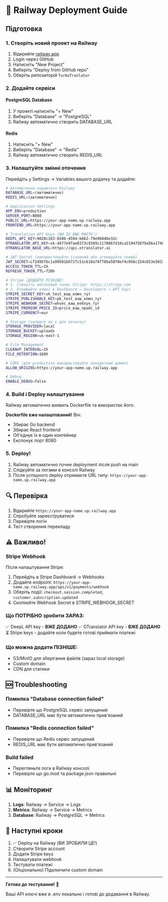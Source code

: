# 🚂 Railway Deployment Guide

## Підготовка

### 1. Створіть новий проект на Railway
1. Відкрийте [railway.app](https://railway.app)
2. Login через GitHub
3. Натисніть "New Project"
4. Виберіть "Deploy from GitHub repo"
5. Оберіть репозиторій `TurboTranlator`

### 2. Додайте сервіси

#### PostgreSQL Database
1. У проекті натисніть "+ New"
2. Виберіть "Database" → "PostgreSQL"
3. Railway автоматично створить DATABASE_URL

#### Redis
1. Натисніть "+ New"
2. Виберіть "Database" → "Redis"
3. Railway автоматично створить REDIS_URL

### 3. Налаштуйте змінні оточення

Перейдіть у Settings → Variables вашого додатку та додайте:

```bash
# Автоматично надаються Railway
DATABASE_URL=(автоматично)
REDIS_URL=(автоматично)

# Application Settings
APP_ENV=production
SERVER_PORT=8080
PUBLIC_URL=https://your-app-name.up.railway.app
FRONTEND_URL=https://your-app-name.up.railway.app

# Translation API Keys (ВИ ЇХ ВЖЕ МАЄТЕ!)
DEEPL_API_KEY=9028c163-650b-4594-b662-79e968d6e32c
OTRANSLATOR_API_KEY=sk-d477e9fae8373c9389c117086fd10ca219475879a56a17484fb03ede4234
OTRANSLATOR_BASE_URL=https://api.otranslator.ai

# JWT Secret (використовуйте існуючий або згенеруйте новий)
JWT_SECRET=cf2d95fbc1a99501b672fc51c610a74f78ba5870ef4c056c154c653e5032f178
ACCESS_TOKEN_TTL=1h
REFRESH_TOKEN_TTL=720h

# Stripe (ДОДАЙТЕ ПІЗНІШЕ)
# 1. Створіть обліковий запис Stripe: https://stripe.com
# 2. Отримайте ключі в Dashboard → Developers → API keys
STRIPE_SECRET_KEY=sk_test_ваш_ключ_тут
STRIPE_PUBLISHABLE_KEY=pk_test_ваш_ключ_тут
STRIPE_WEBHOOK_SECRET=whsec_ваш_вебхук_тут
STRIPE_PREMIUM_PRICE_ID=price_ваш_прайс_id
STRIPE_CURRENCY=eur

# Storage (залиште як є для початку)
STORAGE_PROVIDER=local
STORAGE_BUCKET=uploads
STORAGE_REGION=us-east-1

# File Management
CLEANUP_INTERVAL=1h
FILE_RETENTION=168h

# CORS (для production використовуйте конкретний домен)
ALLOW_ORIGINS=https://your-app-name.up.railway.app

# Debug
ENABLE_DEBUG=false
```

### 4. Build і Deploy налаштування

Railway автоматично виявить Dockerfile та використає його.

**Dockerfile вже налаштований!** Він:
- Збирає Go backend
- Збирає React frontend
- Об'єднує їх в один контейнер
- Експонує порт 8080

### 5. Deploy!

1. Railway автоматично почне deployment після push на main
2. Слідкуйте за логами в консолі Railway
3. Після успішного deploy отримаєте URL типу: `https://your-app-name.up.railway.app`

## 🔍 Перевірка

1. Відкрийте `https://your-app-name.up.railway.app`
2. Спробуйте зареєструватися
3. Перевірте логін
4. Тест створення перекладу

## ⚠️ Важливо!

### Stripe Webhook
Після налаштування Stripe:
1. Перейдіть в Stripe Dashboard → Webhooks
2. Додайте endpoint: `https://your-app-name.up.railway.app/api/v1/payments/webhook`
3. Оберіть події: `checkout.session.completed`, `customer.subscription.updated`
4. Скопіюйте Webhook Secret в STRIPE_WEBHOOK_SECRET

### Що ПОТРІБНО зробити ЗАРАЗ:
✅ DeepL API key - **ВЖЕ ДОДАНО**
✅ OTranslator API key - **ВЖЕ ДОДАНО**
⏳ Stripe keys - додайте коли будете готові приймати платежі

### Що можна додати ПІЗНІШЕ:
- S3/MinIO для зберігання файлів (зараз local storage)
- Custom domain
- CDN для статики

## 🆘 Troubleshooting

### Помилка "Database connection failed"
- Перевірте що PostgreSQL сервіс запущений
- DATABASE_URL має бути автоматично прив'язаний

### Помилка "Redis connection failed"
- Перевірте що Redis сервіс запущений
- REDIS_URL має бути автоматично прив'язаний

### Build failed
- Перегляньте логи в Railway консолі
- Перевірте що go.mod та package.json правильні

## 📊 Моніторинг

1. **Logs**: Railway → Service → Logs
2. **Metrics**: Railway → Service → Metrics
3. **Database**: Railway → PostgreSQL → Metrics

## 🎯 Наступні кроки

1. ✅ Deploy на Railway (ВИ ЗРОБИЛИ ЦЕ!)
2. Створити Stripe account
3. Додати Stripe keys
4. Налаштувати webhook
5. Тестувати платежі
6. (Опціонально) Підключити custom domain

---
**Готово до тестування!** 🚀

Ваші API ключі вже в .env локально і готові до додавання в Railway.
